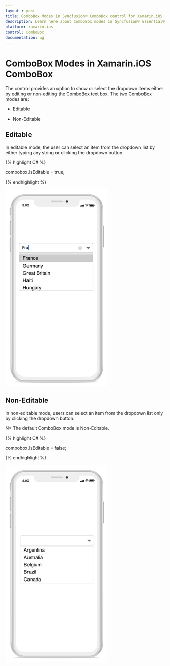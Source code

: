 ```yaml
---
layout : post
title: ComboBox Modes in Syncfusion® ComboBox control for Xamarin.iOS
description: Learn here about ComboBox modes in Syncfusion® Essential® Xamarin.iOS ComboBox control, its elements, and more.
platform: xamarin.ios
control: ComboBox
documentation: ug
---
```


# ComboBox Modes in Xamarin.iOS ComboBox

The control provides an option to show or select the dropdown items either by editing or non-editing the ComboBox text box. The two ComboBox modes are:

* Editable  

* Non-Editable 

## Editable 

In editable mode, the user can select an item from the dropdown list by either typing any string or clicking the dropdown button.

{% highlight C# %}

combobox.IsEditable = true;

{% endhighlight %}

![Xamarin.iOS ComboBox Editable](images/editable.png)

## Non-Editable

In non-editable mode, users can select an item from the dropdown list only by clicking the dropdown button.

N> The default ComboBox mode is Non-Editable.

{% highlight C# %}

combobox.IsEditable = false;

{% endhighlight %}

![Xamarin.iOS ComboBox Non editable](images/noneditable.png)